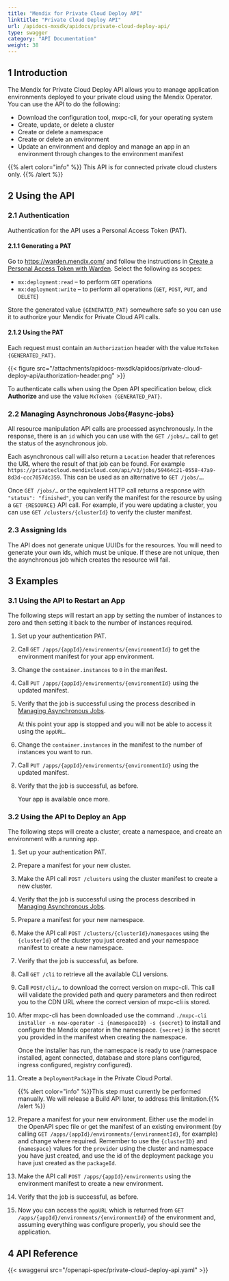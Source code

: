 ```yaml
---
title: "Mendix for Private Cloud Deploy API"
linktitle: "Private Cloud Deploy API"
url: /apidocs-mxsdk/apidocs/private-cloud-deploy-api/
type: swagger
category: "API Documentation"
weight: 38
---
```


## 1 Introduction

The Mendix for Private Cloud Deploy API allows you to manage application environments deployed to your private cloud using the Mendix Operator. You can use the API to do the following:

* Download the configuration tool, mxpc-cli, for your operating system
* Create, update, or delete a cluster
* Create or delete a namespace
* Create or delete an environment
* Update an environment and deploy and manage an app in an environment through changes to the environment manifest

{{% alert color="info" %}}
This API is for connected private cloud clusters only.
{{% /alert %}}

## 2 Using the API

### 2.1 Authentication

Authentication for the API uses a Personal Access Token (PAT).

#### 2.1.1 Generating a PAT

Go to https://warden.mendix.com/ and follow the instructions in [Create a Personal Access Token with Warden](/developerportal/community-tools/warden/). Select the following as scopes:

* `mx:deployment:read` – to perform `GET` operations
* `mx:deployment:write` – to perform all operations (`GET`, `POST`, `PUT`, and `DELETE`)
 
Store the generated value `{GENERATED_PAT}` somewhere safe so you can use it to authorize your Mendix for Private Cloud API calls.

#### 2.1.2 Using the PAT

Each request must contain an `Authorization` header with the value `MxToken {GENERATED_PAT}`.

{{< figure src="/attachments/apidocs-mxsdk/apidocs/private-cloud-deploy-api/authorization-header.png" >}}

To authenticate calls when using the Open API specification below, click **Authorize** and use the value `MxToken {GENERATED_PAT}`.

### 2.2 Managing Asynchronous Jobs{#async-jobs}

All resource manipulation API calls are processed asynchronously. In the response, there is an `id` which you can use with the `GET /jobs/…` call to get the status of the asynchronous job.

Each asynchronous call will also return a `Location` header that references the URL where the result of that job can be found. For example `https://privatecloud.mendixcloud.com/api/v3/jobs/59464c21-0558-47a9-8d3d-ccc7057dc359`. This can be used as an alternative to `GET /jobs/…`.

Once `GET /jobs/…` or the equivalent HTTP call returns a response with `"status": "finished"`, you can verify the manifest for the resource by using a `GET {RESOURCE}` API call. For example, if you were updating a cluster, you can use `GET /clusters/{clusterId}` to verify the cluster manifest.

### 2.3 Assigning Ids

The API does not generate unique UUIDs for the resources. You will need to generate your own ids, which must be unique. If these are not unique, then the asynchronous job which creates the resource will fail.

## 3 Examples

### 3.1 Using the API to Restart an App

The following steps will restart an app by setting the number of instances to zero and then setting it back to the number of instances required.

1. Set up your authentication PAT.
1. Call `GET /apps/{appId}/environments/{environmentId}` to get the environment manifest for your app environment.
1. Change the `container.instances` to `0` in the manifest.
1. Call `PUT /apps/{appId}/environments/{environmentId}` using the updated manifest.
1. Verify that the job is successful using the process described in [Managing Asynchronous Jobs](#async-jobs).

    At this point your app is stopped and you will not be able to access it using the `appURL`.
1. Change the `container.instances` in the manifest to the number of instances you want to run.
1. Call `PUT /apps/{appId}/environments/{environmentId}` using the updated manifest.
1. Verify that the job is successful, as before.

    Your app is available once more.

### 3.2 Using the API to Deploy an App

The following steps will create a cluster, create a namespace, and create an environment with a running app.

1. Set up your authentication PAT.
1. Prepare a manifest for your new cluster.
1. Make the API call `POST /clusters` using the cluster manifest to create a new cluster. 
1. Verify that the job is successful using the process described in [Managing Asynchronous Jobs](#async-jobs).
1. Prepare a manifest for your new namespace. 
1. Make the API call `POST /clusters/{clusterId}/namespaces` using the `{clusterId}` of the cluster you just created and your namespace manifest to create a new namespace. 
1. Verify that the job is successful, as before.
1. Call `GET /cli` to retrieve all the available CLI versions.
1. Call `POST/cli/…` to download the correct version on mxpc-cli. This call will validate the provided path and query parameters and then redirect you to the CDN URL where the correct version of mxpc-cli is stored.
1. After mxpc-cli has been downloaded use the command `./mxpc-cli installer -n new-operator -i {namespaceID} -s {secret}` to install and configure the Mendix operator in the namespace. `{secret}` is the secret you provided in the manifest when creating the namespace.

    Once the installer has run, the namespace is ready to use (namespace installed, agent connected, database and store plans configured, ingress configured, registry configured).
1. Create a `DeploymentPackage` in the Private Cloud Portal.

    {{% alert color="info" %}}This step must currently be performed manually. We will release a Build API later, to address this limitation.{{% /alert %}}
1. Prepare a manifest for your new environment. Either use the model in the OpenAPI spec file or get the manifest of an existing environment (by calling `GET /apps/{appId}/environments/{environmentId}`, for example) and change where required. Remember to use the `{clusterID}` and `{namespace}` values for the `provider` using the cluster and namespace you have just created, and use the id of the deployment package you have just created as the `packageId`.
1. Make the API call `POST /apps/{appId}/environments` using the environment manifest to create a new environment. 
1. Verify that the job is successful, as before.
1. Now you can access the `appURL` which is returned from `GET /apps/{appId}/environments/{environmentId}` of the environment and, assuming everything was configure properly, you should see the application.

## 4 API Reference

{{< swaggerui src="/openapi-spec/private-cloud-deploy-api.yaml"  >}}
